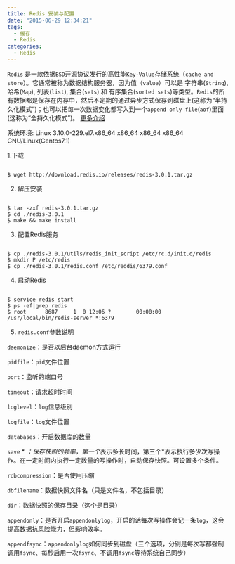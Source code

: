 ```yaml
---
title: Redis 安装与配置
date: "2015-06-29 12:34:21"
tags: 
  - 缓存
  - Redis
categories:
  - Redis
---
```


`Redis` 是一款依据`BSD`开源协议发行的高性能`Key-Value`存储系统（`cache and store`）。它通常被称为数据结构服务器，因为值（`value`）可以是 字符串(`String`), 哈希(`Map`), 列表(`list`), 集合(`sets`) 和 有序集合(`sorted sets`)等类型。`Redis`的所有数据都是保存在内存中，然后不定期的通过异步方式保存到磁盘上(这称为“半持久化模式”)；也可以把每一次数据变化都写入到一个`append only file`(`aof`)里面(这称为“全持久化模式”)。
[更多介绍](http://www.redis.cn/topics/introduction.html)

<!-- more -->

系统环境: Linux 3.10.0-229.el7.x86_64 x86_64 x86_64 x86_64 GNU/Linux(Centos7.1)

1.下载

```shell

$ wget http://download.redis.io/releases/redis-3.0.1.tar.gz

```

2. 解压安装

```shell

$ tar -zxf redis-3.0.1.tar.gz
$ cd ./redis-3.0.1
$ make && make install

```

3. 配置Redis服务

```shell

$ cp ./redis-3.0.1/utils/redis_init_script /etc/rc.d/init.d/redis
$ mkdir P /etc/redis
$ cp ./redis-3.0.1/redis.conf /etc/reddis/6379.conf

```

4. 启动Redis

```shell

$ service redis start
$ ps -ef|grep redis
$ root      8687     1  0 12:06 ?        00:00:00 /usr/local/bin/redis-server *:6379

```
5. `redis.conf`参数说明

`daemonize`：是否以后台daemon方式运行

`pidfile`：`pid`文件位置

`port`：监听的端口号

`timeout`：请求超时时间

`loglevel`：`log`信息级别

`logfile`：`log`文件位置

`databases`：开启数据库的数量

`save` * *：保存快照的频率，第一个*表示多长时间，第三个*表示执行多少次写操作。在一定时间内执行一定数量的写操作时，自动保存快照。可设置多个条件。

`rdbcompression`：是否使用压缩

`dbfilename`：数据快照文件名（只是文件名，不包括目录）

`dir`：数据快照的保存目录（这个是目录）

`appendonly`：是否开启`appendonlylog`，开启的话每次写操作会记一条`log`，这会提高数据抗风险能力，但影响效率。

`appendfsync`：`appendonlylog`如何同步到磁盘（三个选项，分别是每次写都强制调用`fsync`、每秒启用一次`fsync`、不调用`fsync`等待系统自己同步）



